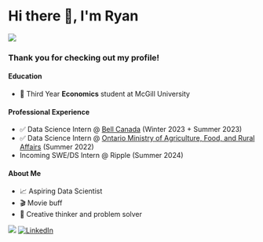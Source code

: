# Hi there 👋, I'm Ryan
![](https://github.com/mayankchaudhary26/Cool-Readme-ideas/blob/ff766ce9fe219d497c44a81ce6dbb6932776003c/data/octocat/spidertocat.png)

### Thank you for checking out my profile!
  
#### Education
- 🎒 Third Year **Economics** student at McGill University

#### Professional Experience
- ✅ Data Science Intern @ [Bell Canada](https://www.bell.ca/) (Winter 2023 + Summer 2023)
- ✅ Data Science Intern @ [Ontario Ministry of Agriculture, Food, and Rural Affairs](https://www.ontario.ca/page/ministry-agriculture-food-and-rural-affairs) (Summer 2022)
- Incoming SWE/DS Intern @ Ripple (Summer 2024)

#### About Me
- 📈 Aspiring Data Scientist
- 🎬 Movie buff 
- 🎨 Creative thinker and problem solver

![](https://komarev.com/ghpvc/?username=rygeorge&color=red) [![LinkedIn](https://img.shields.io/badge/LinkedIn-blue?style=flat&logo=Linkedin&logoColor=white&link=https://www.linkedin.com/in/vinyash/)](https://www.linkedin.com/in/ryan-george1/) 
